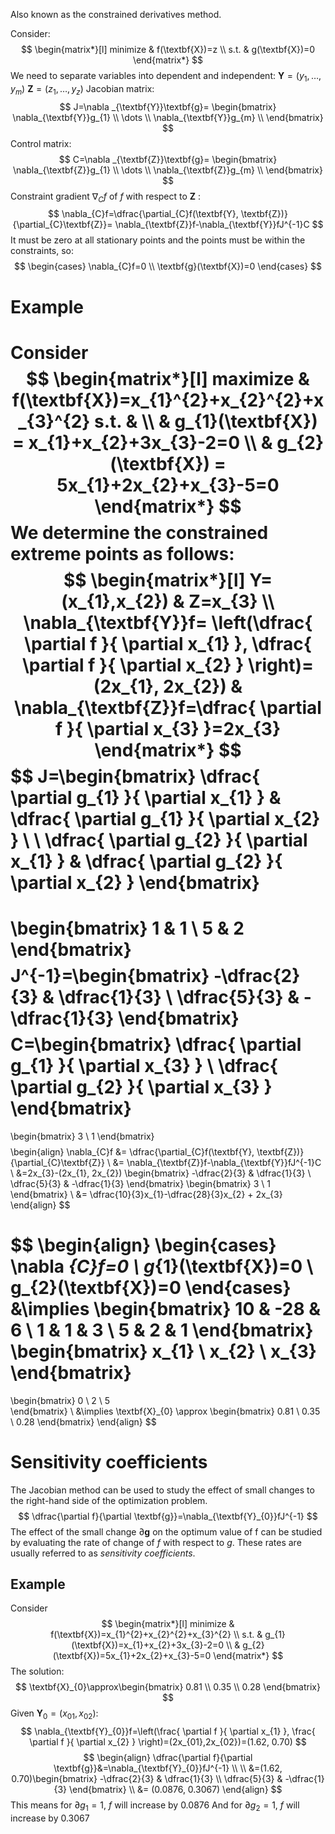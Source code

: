 Also known as the constrained derivatives method.

Consider:
$$
\begin{matrix*}[l]
minimize & f(\textbf{X})=z \\
s.t. & g(\textbf{X})=0
\end{matrix*}
$$
We need to separate variables into dependent and independent:
$\textbf{Y}=(y_{1},\dots,y_{m})$ 
$\textbf{Z}=(z_{1},\dots,y_{z})$
Jacobian matrix:
$$
J=\nabla _{\textbf{Y}}\textbf{g}=
\begin{bmatrix}
\nabla_{\textbf{Y}}g_{1} \\
\dots \\
\nabla_{\textbf{Y}}g_{m} \\
\end{bmatrix}
$$
Control matrix:
$$
C=\nabla _{\textbf{Z}}\textbf{g}=
\begin{bmatrix}
\nabla_{\textbf{Z}}g_{1} \\
\dots \\
\nabla_{\textbf{Z}}g_{m} \\
\end{bmatrix}
$$
Constraint gradient $\nabla_{C}f$ of $f$ with respect to $\textbf{Z}$ :
$$
\nabla_{C}f=\dfrac{\partial_{C}f(\textbf{Y}, \textbf{Z})}{\partial_{C}\textbf{Z}}= \nabla_{\textbf{Z}}f-\nabla_{\textbf{Y}}fJ^{-1}C
$$
It must be zero at all stationary points and the points must be within the constraints, so:
$$
\begin{cases}
\nabla_{C}f=0 \\
\textbf{g}(\textbf{X})=0
\end{cases}
$$
# Example
Consider
$$
\begin{matrix*}[l]
maximize & f(\textbf{X})=x_{1}^{2}+x_{2}^{2}+x_{3}^{2}
s.t. & \\
& g_{1}(\textbf{X}) = x_{1}+x_{2}+3x_{3}-2=0 \\
& g_{2}(\textbf{X}) = 5x_{1}+2x_{2}+x_{3}-5=0 
\end{matrix*}
$$
We determine the constrained extreme points as follows:
$$
\begin{matrix*}[l]
Y=(x_{1},x_{2}) & Z=x_{3} \\
\nabla_{\textbf{Y}}f= \left(\dfrac{ \partial f }{ \partial x_{1} }, \dfrac{ \partial f }{ \partial x_{2} }  \right)=(2x_{1}, 2x_{2}) & \nabla_{\textbf{Z}}f=\dfrac{ \partial f }{ \partial x_{3} }=2x_{3} 
\end{matrix*}
$$
$$
J=\begin{bmatrix}
\dfrac{ \partial g_{1} }{ \partial x_{1} }  & \dfrac{ \partial g_{1} }{ \partial x_{2} } \\ \\
\dfrac{ \partial g_{2} }{ \partial x_{1} }  & \dfrac{ \partial g_{2} }{ \partial x_{2} } 
\end{bmatrix}
=
\begin{bmatrix}
1 & 1 \\
5 & 2
\end{bmatrix}
$$
$$
J^{-1}=\begin{bmatrix}
-\dfrac{2}{3}  & \dfrac{1}{3} \\
\dfrac{5}{3}  & -\dfrac{1}{3}
\end{bmatrix}
$$
$$
C=\begin{bmatrix}
\dfrac{ \partial g_{1} }{ \partial x_{3} } \\
\dfrac{ \partial g_{2} }{ \partial x_{3} }  
\end{bmatrix}
=
\begin{bmatrix}
3 \\
1
\end{bmatrix}
$$
$$
\begin{align}
\nabla_{C}f &= \dfrac{\partial_{C}f(\textbf{Y}, \textbf{Z})}{\partial_{C}\textbf{Z}} \\
&= \nabla_{\textbf{Z}}f-\nabla_{\textbf{Y}}fJ^{-1}C \\
&=2x_{3}-(2x_{1}, 2x_{2})
\begin{bmatrix}
-\dfrac{2}{3}  & \dfrac{1}{3} \\
\dfrac{5}{3}  & -\dfrac{1}{3}
\end{bmatrix}
\begin{bmatrix}
3 \\
1
\end{bmatrix} \\
&= \dfrac{10}{3}x_{1}-\dfrac{28}{3}x_{2} + 2x_{3}
\end{align}
$$

$$
\begin{align}
\begin{cases}
\nabla _{C}f=0 \\
g_{1}(\textbf{X})=0 \\
g_{2}(\textbf{X})=0
\end{cases} 
&\implies
\begin{bmatrix}
10  & -28  & 6 \\
1  &  1  & 3 \\
5 & 2 & 1
\end{bmatrix}
\begin{bmatrix}
x_{1} \\
x_{2} \\
x_{3}
\end{bmatrix}
=
\begin{bmatrix}
0 \\
2 \\
5 \
\end{bmatrix} \\
&\implies \textbf{X}_{0} \approx \begin{bmatrix}
0.81 \\
0.35 \\
0.28
\end{bmatrix}
\end{align}
$$
# Sensitivity coefficients
The Jacobian method can be used to study the effect of small changes to the right-hand side of the optimization problem.
$$
\dfrac{\partial f}{\partial \textbf{g}}=\nabla_{\textbf{Y}_{0}}fJ^{-1}
$$
The effect of the small change $\partial \textbf{g}$ on the optimum value of f can be studied by evaluating the rate of change of $f$ with respect to $g$.
These rates are usually referred to as *sensitivity coefficients*.
## Example
Consider
$$
\begin{matrix*}[l]
minimize & f(\textbf{X})=x_{1}^{2}+x_{2}^{2}+x_{3}^{2} \\
s.t. & g_{1}(\textbf{X})=x_{1}+x_{2}+3x_{3}-2=0 \\
& g_{2}(\textbf{X})=5x_{1}+2x_{2}+x_{3}-5=0
\end{matrix*}
$$
The solution:
$$
\textbf{X}_{0}\approx\begin{bmatrix}
0.81 \\
0.35 \\
0.28
\end{bmatrix}
$$
Given $\textbf{Y}_{0}=(x_{01},x_{02})$:
$$
\nabla_{\textbf{Y}_{0}}f=\left(\frac{ \partial f }{ \partial x_{1} }, \frac{ \partial f }{ \partial x_{2} }  \right)=(2x_{01},2x_{02})=(1.62, 0.70)
$$
$$
\begin{align}
\dfrac{\partial f}{\partial \textbf{g}}&=\nabla_{\textbf{Y}_{0}}fJ^{-1} \\ \\
&=(1.62, 0.70)\begin{bmatrix}
-\dfrac{2}{3}  & \dfrac{1}{3} \\
\dfrac{5}{3}  & -\dfrac{1}{3}
\end{bmatrix} \\
&= (0.0876, 0.3067)
\end{align}
$$
This means for $\partial g_{1}=1$, $f$ will increase by 0.0876
And for $\partial g_{2}=1$, $f$ will increase by 0.3067